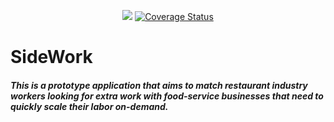 <p align="center">
  <img src="https://travis-ci.org/NicholasJacques/side_work.svg?branch=travis_ci">
  <a href='https://coveralls.io/github/NicholasJacques/side_work?branch=master'><img src='https://coveralls.io/repos/github/NicholasJacques/side_work/badge.svg?branch=master' alt='Coverage Status' /></a>
</p>

# SideWork
##### This is a prototype application that aims to match restaurant industry workers looking for extra work with food-service businesses that need to quickly scale their labor on-demand.

